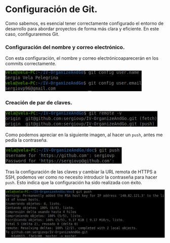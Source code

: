 # Configuración de Git.

Como sabemos, es esencial tener correctamente configurado el entorno de desarrollo para abordar proyectos de forma más clara y eficiente. En este caso, configuraremos Git.

### Configuración del nombre y correo electrónico.

Con esta configuración, el nombre y correo electrónicoaparecerán en los commits correctamente.

![imagen de la configuración](https://github.com/sergiovp/IV-OrganizeAndGo/blob/master/doc/images/git_nombre_correo.png)

### Creación de par de claves.

![imagen de la configuración](https://github.com/sergiovp/IV-OrganizeAndGo/blob/master/doc/images/git_ssh_keys.png)

Como podemos apreciar en la siguiente imagen, al hacer un `push`, antes me pedía la contraseña.

![imagen de la configuración](https://github.com/sergiovp/IV-OrganizeAndGo/blob/master/doc/images/git_pass.png)

Tras la configuración de las claves y cambiar la URL remota de HTTPS a SSH, podemos ver como no necesito introducir la contraseña para hacer `push`. Esto indica que la configuración ha sido realizada con éxito.

![imagen de la configuración](https://github.com/sergiovp/IV-OrganizeAndGo/blob/master/doc/images/git_no_pass.png)